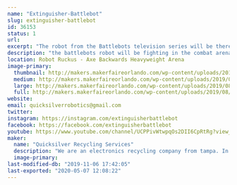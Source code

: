 ```yaml
---
name: "Extinguisher-Battlebot"
slug: extinguisher-battlebot
id: 36153
status: 1
url: 
excerpt: "The robot from the Battlebots television series will be there for people to see and the builders to ask questions and participate in panels."
description: "the battlebots robot will be fighting in the combat arena under an alias"
location: Robot Ruckus - Axe Backwards Heavyweight Arena
image-primary:
  thumbnail: http://makers.makerfaireorlando.com/wp-content/uploads/2019/08/Extinguisher-Team-S2019-150x150.jpg
  medium: http://makers.makerfaireorlando.com/wp-content/uploads/2019/08/Extinguisher-Team-S2019-256x300.jpg
  large: http://makers.makerfaireorlando.com/wp-content/uploads/2019/08/Extinguisher-Team-S2019.jpg
  full: http://makers.makerfaireorlando.com/wp-content/uploads/2019/08/Extinguisher-Team-S2019.jpg
website: 
email: quicksilverrobotics@gmail.com
twitter: 
instagram: https://instagram.com/extinguisherbattlebot
facebook: https://facebook.com/extinguisherbattlebot
youtube: https://www.youtube.com/channel/UCPPivWtwpqOs2DII6CpRtRg?view_as=subscriber
maker:
  name: "Quicksilver Recycling Services"
  description: "We are an electronics recycling company from tampa. In business for over 25 years we have properly disposed of electronic scrap. "
  image-primary: 
last-modified-db: "2019-11-06 17:42:05"
last-exported: "2020-05-07 12:08:22"
---
```

